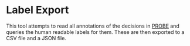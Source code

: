 # Label Export

This tool attempts to read all annotations of the decisions in [PROBE](https://probe.stad.gent/sparql) and queries the human readable labels for them. These are then exported to a CSV file and a JSON file.
